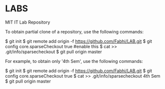 # LABS
MIT IT Lab Repository

To obtain partial clone of a repository, use the following commands:

$ git init
$ git remote add origin -f https://github.com/Fabhi/LAB.git
$ git config core.sparseCheckout true #enable this
$ cat >> .git/info/sparsecheckout
<folder>
$ git pull origin master

For example, to obtain only '4th Sem', use the following commands:

$ git init
$ git remote add origin -f https://github.com/Fabhi/LAB.git
$ git config core.sparseCheckout true
$ cat >> .git/info/sparsecheckout
4th Sem
$ git pull origin master
